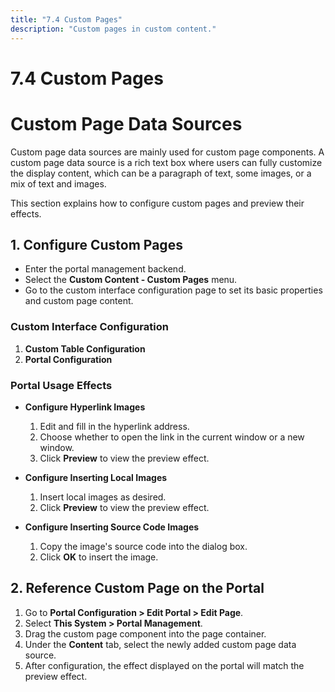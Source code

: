 ```yaml
---
title: "7.4 Custom Pages"
description: "Custom pages in custom content."
---
```


# 7.4 Custom Pages

# Custom Page Data Sources

Custom page data sources are mainly used for custom page components. A custom page data source is a rich text box where users can fully customize the display content, which can be a paragraph of text, some images, or a mix of text and images.

This section explains how to configure custom pages and preview their effects.

## 1. Configure Custom Pages

- Enter the portal management backend.
- Select the **Custom Content - Custom Pages** menu.
- Go to the custom interface configuration page to set its basic properties and custom page content.

### Custom Interface Configuration

1. **Custom Table Configuration**  
2. **Portal Configuration**

### Portal Usage Effects

- **Configure Hyperlink Images**  
  1. Edit and fill in the hyperlink address.  
  2. Choose whether to open the link in the current window or a new window.  
  3. Click **Preview** to view the preview effect.

- **Configure Inserting Local Images**  
  1. Insert local images as desired.  
  2. Click **Preview** to view the preview effect.

- **Configure Inserting Source Code Images**  
  1. Copy the image's source code into the dialog box.  
  2. Click **OK** to insert the image.

## 2. Reference Custom Page on the Portal

1. Go to **Portal Configuration > Edit Portal > Edit Page**.
2. Select **This System > Portal Management**.
3. Drag the custom page component into the page container.
4. Under the **Content** tab, select the newly added custom page data source.
5. After configuration, the effect displayed on the portal will match the preview effect.
